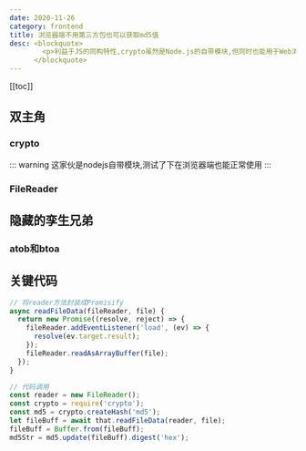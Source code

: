 ```yaml
---
date: 2020-11-26
category: frontend
title: 浏览器端不用第三方包也可以获取md5值
desc: <blockquote>
        <p>利益于JS的同构特性,crypto虽然是Node.js的自带模块,但同时也能用于Web浏览器端。</p>
      </blockquote>
---
```


[[toc]]

## 双主角

### crypto

::: warning
这家伙是nodejs自带模块,测试了下在浏览器端也能正常使用
:::

### FileReader

## 隐藏的孪生兄弟

### atob和btoa

## 关键代码
``` js {5}
// 将reader方法封装成Promisify 
async readFileData(fileReader, file) {
  return new Promise((resolve, reject) => {
    fileReader.addEventListener('load', (ev) => {
      resolve(ev.target.result);
    });
    fileReader.readAsArrayBuffer(file);
  });
}

// 代码调用
const reader = new FileReader();
const crypto = require('crypto');
const md5 = crypto.createHash('md5');
let fileBuff = await that.readFileData(reader, file);
fileBuff = Buffer.from(fileBuff);
md5Str = md5.update(fileBuff).digest('hex');
```